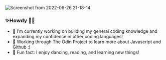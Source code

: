 ![Screenshot from 2022-06-26 21-18-14](https://user-images.githubusercontent.com/108249377/175859219-e4be1294-745a-4a46-9218-b59dd429d6ad.png)

### ✨Howdy 🤠✨

<!--
**LylaRuthless/LylaRuthless** is a ✨ _special_ ✨ repository because its `README.md` (this file) appears on your GitHub profile.

Here are some ideas to get you started:

-->
- 🌟 I’m currently working on building my general coding knowledge and expanding my confidence in other coding languages!
- 🍄 Working through The Odin Project to learn more about Javascript and Github :) 
- 🌻 Fun fact: I enjoy dancing, reading, and learning new things!

